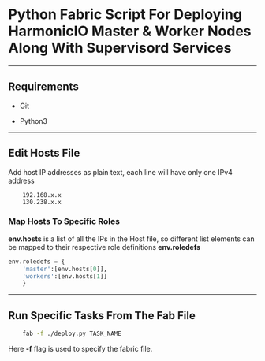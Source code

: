 # Python Fabric Script For Deploying HarmonicIO Master & Worker Nodes Along With Supervisord Services
---

## Requirements

* Git

* Python3
---

## Edit Hosts File

Add host IP addresses as plain text, each line will have only one IPv4 address

```
	192.168.x.x
	130.238.x.x
```

### Map Hosts To Specific Roles

**env.hosts** is a list of all the IPs in the Host file, 
so different list elements can be mapped to their respective role definitions **env.roledefs**

```py
env.roledefs = {
    'master':[env.hosts[0]],
    'workers':[env.hosts[1]]
	}
```
---

## Run Specific Tasks From The Fab File

```sh
	fab -f ./deploy.py TASK_NAME
```

Here **-f** flag is used to specify the fabric file.
